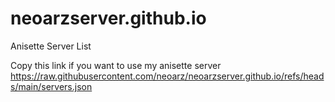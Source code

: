 # neoarzserver.github.io
Anisette Server List

Copy this link if you want to use my anisette server
https://raw.githubusercontent.com/neoarz/neoarzserver.github.io/refs/heads/main/servers.json
